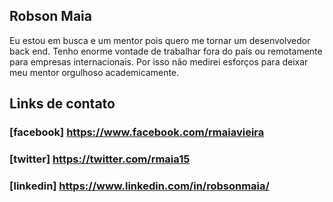 

## Robson Maia

Eu estou em busca e um mentor pois quero me tornar um desenvolvedor back end. Tenho enorme vontade de trabalhar fora do país
ou remotamente para empresas internacionais.
Por isso não medirei esforços para deixar meu mentor orgulhoso academicamente.

## Links de contato

### [facebook] https://www.facebook.com/rmaiavieira
### [twitter] https://twitter.com/rmaia15
### [linkedin] https://www.linkedin.com/in/robsonmaia/
